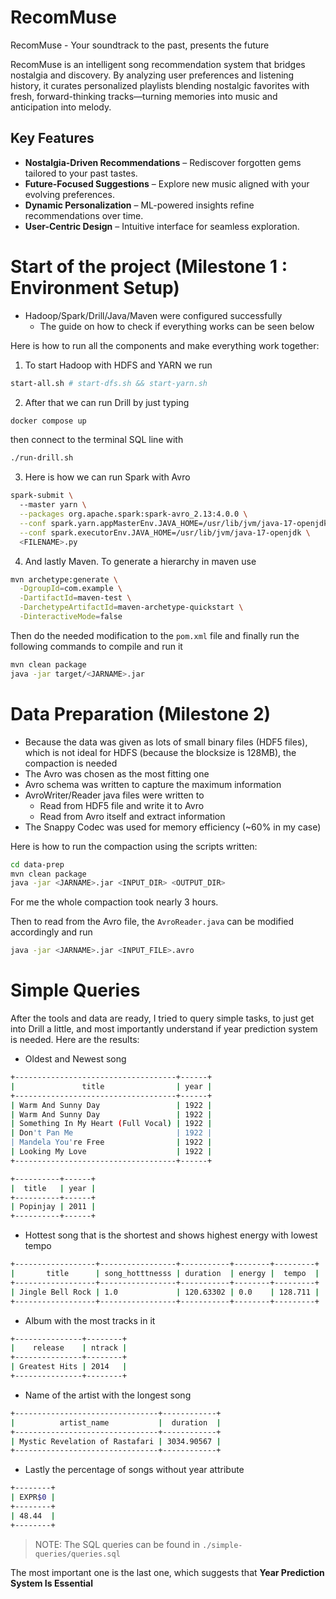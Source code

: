 # RecomMuse
RecomMuse - Your soundtrack to the past, presents the future

RecomMuse is an intelligent song recommendation system that bridges nostalgia and discovery. By analyzing user preferences and listening history, it curates personalized playlists blending nostalgic favorites with fresh, forward-thinking tracks—turning memories into music and anticipation into melody.

## Key Features

- **Nostalgia-Driven Recommendations** – Rediscover forgotten gems tailored to your past tastes.
- **Future-Focused Suggestions** – Explore new music aligned with your evolving preferences.
- **Dynamic Personalization** – ML-powered insights refine recommendations over time.
- **User-Centric Design** – Intuitive interface for seamless exploration.

# Start of the project (Milestone 1 : Environment Setup)

- Hadoop/Spark/Drill/Java/Maven were configured successfully
    - The guide on how to check if everything works can be seen below

Here is how to run all the components and make everything work together:

1. To start Hadoop with HDFS and YARN we run 
```bash 
start-all.sh # start-dfs.sh && start-yarn.sh
```
2. After that we can run Drill by just typing 
```bash 
docker compose up
```
then connect to the terminal SQL line with 
```bash 
./run-drill.sh 
```
3. Here is how we can run Spark with Avro
```bash 
spark-submit \ 
  --master yarn \
  --packages org.apache.spark:spark-avro_2.13:4.0.0 \
  --conf spark.yarn.appMasterEnv.JAVA_HOME=/usr/lib/jvm/java-17-openjdk \
  --conf spark.executorEnv.JAVA_HOME=/usr/lib/jvm/java-17-openjdk \
  <FILENAME>.py
```
4. And lastly Maven. To generate a hierarchy in maven use 
```bash 
mvn archetype:generate \
  -DgroupId=com.example \
  -DartifactId=maven-test \
  -DarchetypeArtifactId=maven-archetype-quickstart \
  -DinteractiveMode=false
```
Then do the needed modification to the `pom.xml` file and finally run the following commands to compile and run it
```bash 
mvn clean package 
java -jar target/<JARNAME>.jar 
```

# Data Preparation (Milestone 2)

- Because the data was given as lots of small binary files (HDF5 files), which is not ideal for HDFS (because the blocksize is 128MB), the compaction is needed
- The Avro was chosen as the most fitting one
- Avro schema was written to capture the maximum information
- AvroWriter/Reader java files were written to 
    - Read from HDF5 file and write it to Avro
    - Read from Avro itself and extract information 
- The Snappy Codec was used for memory efficiency (~60% in my case)

Here is how to run the compaction using the scripts written:
```bash
cd data-prep
mvn clean package 
java -jar <JARNAME>.jar <INPUT_DIR> <OUTPUT_DIR>
```

For me the whole compaction took nearly 3 hours.

Then to read from the Avro file, the `AvroReader.java` can be modified accordingly and run
```bash 
java -jar <JARNAME>.jar <INPUT_FILE>.avro
```

# Simple Queries 

After the tools and data are ready, I tried to query simple tasks, to just get into Drill a little, and most importantly understand if year prediction system is needed. Here are the results:
- Oldest and Newest song
```bash 
+------------------------------------+------+
|               title                | year |
+------------------------------------+------+
| Warm And Sunny Day                 | 1922 |
| Warm And Sunny Day                 | 1922 |
| Something In My Heart (Full Vocal) | 1922 |
| Don't Pan Me                       | 1922 |
| Mandela You're Free                | 1922 |
| Looking My Love                    | 1922 |
+------------------------------------+------+

+----------+------+
|  title   | year |
+----------+------+
| Popinjay | 2011 |
+----------+------+
```
- Hottest song that is the shortest and shows highest energy with lowest tempo
```bash 
+------------------+-----------------+-----------+--------+---------+
|       title      | song_hotttnesss | duration  | energy |  tempo  |
+------------------+-----------------+-----------+--------+---------+
| Jingle Bell Rock | 1.0             | 120.63302 | 0.0    | 128.711 |
+------------------+-----------------+-----------+--------+---------+
```
- Album with the most tracks in it 
```bash 
+---------------+--------+
|    release    | ntrack |
+---------------+--------+
| Greatest Hits | 2014   |
+---------------+--------+
```
- Name of the artist with the longest song
```bash 
+--------------------------------+------------+
|          artist_name           |  duration  |
+--------------------------------+------------+
| Mystic Revelation of Rastafari | 3034.90567 |
+--------------------------------+------------+
```
- Lastly the percentage of songs without year attribute 
```bash 
+--------+
| EXPR$0 |
+--------+
| 48.44  |
+--------+
```

> NOTE: The SQL queries can be found in `./simple-queries/queries.sql`

The most important one is the last one, which suggests that **Year Prediction System Is Essential**
